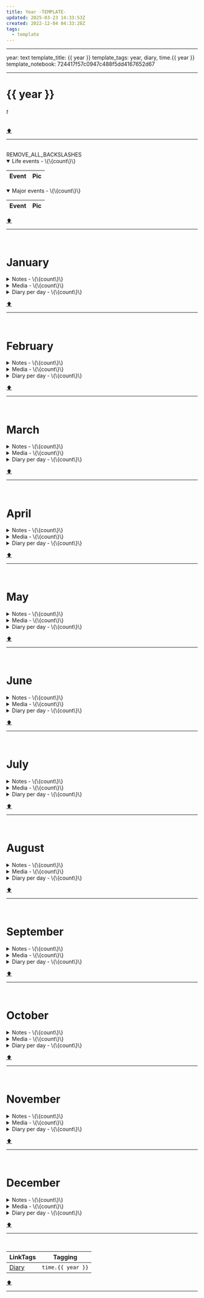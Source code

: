 ```yaml
---
title: Year -TEMPLATE-
updated: 2025-03-23 14:33:53Z
created: 2022-12-04 04:33:28Z
tags:
  - template
---
```


---
year: text
template_title: {{ year }}
template_tags: year, diary, time.{{ year }}
template_notebook: 724417f57c0947c488f5dd4167652d67

---
# {{ year }}
###### t

[⬆️](#t)
***
<br>
REMOVE_ALL_BACKSLASHES


<!-- note-overview-plugin
search: tag:event.life_event tag:time.{{ year }}
fields: title, image
alias: title AS Event, image AS Pic
sort: title ASC
details:
  open: true
  summary: Life events - \{\{count\}\}
image:
  nr: 1
-->
<details  open>
<summary>Life events - \{\{count\}\}</summary>

| Event | Pic |
| --- | --- |
</details>
<!--endoverview-->

<!-- note-overview-plugin
search: tag:event.majorevent tag:time.{{ year }}
fields: title, image
alias: title AS Event, image AS Pic
sort: title ASC
details:
  open: true
  summary: Major events - \{\{count\}\}
image:
  nr: 1
-->
<details  open>
<summary>Major events - \{\{count\}\}</summary>

| Event | Pic |
| --- | --- |
</details>
<!--endoverview-->

[⬆️](#t)
***
<br>



# January


<!-- note-overview-plugin
search: type:note tag:time.{{year}} tag:time.january -tag:diary -tag:media
fields: title, image
alias: title AS Notes, image AS Pic
sort: title ASC
details:
  open: false
  summary: Notes - \{\{count\}\}
-->
<details close>
<summary>Notes - \{\{count\}\}</summary>

| Notes | Pic |
| --- | --- |
</details>
<!--endoverview-->

<!-- note-overview-plugin
search: tag:time.{{year}} tag:time.january tag:media
fields: title, image
alias: title AS Media, image AS Pic
sort: title ASC
details:
  open: false
  summary: Media - \{\{count\}\}
-->
<details close>
<summary>Media - \{\{count\}\}</summary>

| Media | Pic |
| --- | --- |
</details>
<!--endoverview-->

<!-- note-overview-plugin
search: tag:time.{{year}} tag:time.january tag:diary
fields: title, image
alias: title AS Diary, image AS Pic
sort: title ASC
details:
  open: false
  summary: Diary per day - \{\{count\}\}
-->
<details close>
<summary>Diary per day - \{\{count\}\}</summary>

| Diary | Pic |
| --- | --- |
</details>
<!--endoverview-->

[⬆️](#t)
***
<br>



# February


<!-- note-overview-plugin
search: type:note tag:time.{{year}} tag:time.february -tag:diary -tag:media
fields: title, image
alias: title AS Notes, image AS Pic
sort: title ASC
details:
  open: false
  summary: Notes - \{\{count\}\}
-->
<details close>
<summary>Notes - \{\{count\}\}</summary>

| Notes | Pic |
| --- | --- |
</details>
<!--endoverview-->

<!-- note-overview-plugin
search: tag:time.{{year}} tag:time.february tag:media
fields: title, image
alias: title AS Media, image AS Pic
sort: title ASC
details:
  open: false
  summary: Media - \{\{count\}\}
-->
<details close>
<summary>Media - \{\{count\}\}</summary>

| Media | Pic |
| --- | --- |
</details>
<!--endoverview-->

<!-- note-overview-plugin
search: tag:time.{{year}} tag:time.february tag:diary
fields: title, image
alias: title AS Diary, image AS Pic
sort: title ASC
details:
  open: false
  summary: Diary per day - \{\{count\}\}
-->
<details close>
<summary>Diary per day - \{\{count\}\}</summary>

| Diary | Pic |
| --- | --- |
</details>
<!--endoverview-->

[⬆️](#t)
***
<br>



# March


<!-- note-overview-plugin
search: type:note tag:time.{{year}} tag:time.march -tag:diary -tag:media
fields: title, image
alias: title AS Notes, image AS Pic
sort: title ASC
details:
  open: false
  summary: Notes - \{\{count\}\}
-->
<details close>
<summary>Notes - \{\{count\}\}</summary>

| Notes | Pic |
| --- | --- |
</details>
<!--endoverview-->

<!-- note-overview-plugin
search: tag:time.{{year}} tag:time.march tag:media
fields: title, image
alias: title AS Media, image AS Pic
sort: title ASC
details:
  open: false
  summary: Media - \{\{count\}\}
-->
<details close>
<summary>Media - \{\{count\}\}</summary>

| Media | Pic |
| --- | --- |
</details>
<!--endoverview-->

<!-- note-overview-plugin
search: tag:time.{{year}} tag:time.march tag:diary
fields: title, image
alias: title AS Diary, image AS Pic
sort: title ASC
details:
  open: false
  summary: Diary per day - \{\{count\}\}
-->
<details close>
<summary>Diary per day - \{\{count\}\}</summary>

| Diary | Pic |
| --- | --- |
</details>
<!--endoverview-->

[⬆️](#t)
***
<br>



# April


<!-- note-overview-plugin
search: type:note tag:time.{{year}} tag:time.april -tag:diary -tag:media
fields: title, image
alias: title AS Notes, image AS Pic
sort: title ASC
details:
  open: false
  summary: Notes - \{\{count\}\}
-->
<details close>
<summary>Notes - \{\{count\}\}</summary>

| Notes | Pic |
| --- | --- |
</details>
<!--endoverview-->

<!-- note-overview-plugin
search: tag:time.{{year}} tag:time.april tag:media
fields: title, image
alias: title AS Media, image AS Pic
sort: title ASC
details:
  open: false
  summary: Media - \{\{count\}\}
-->
<details close>
<summary>Media - \{\{count\}\}</summary>

| Media | Pic |
| --- | --- |
</details>
<!--endoverview-->

<!-- note-overview-plugin
search: tag:time.{{year}} tag:time.april tag:diary
fields: title, image
alias: title AS Diary, image AS Pic
sort: title ASC
details:
  open: false
  summary: Diary per day - \{\{count\}\}
-->
<details close>
<summary>Diary per day - \{\{count\}\}</summary>

| Diary | Pic |
| --- | --- |
</details>
<!--endoverview-->

[⬆️](#t)
***
<br>



# May


<!-- note-overview-plugin
search: type:note tag:time.{{year}} tag:time.may -tag:diary -tag:media
fields: title, image
alias: title AS Notes, image AS Pic
sort: title ASC
details:
  open: false
  summary: Notes - \{\{count\}\}
-->
<details close>
<summary>Notes - \{\{count\}\}</summary>

| Notes | Pic |
| --- | --- |
</details>
<!--endoverview-->

<!-- note-overview-plugin
search: tag:time.{{year}} tag:time.may tag:media
fields: title, image
alias: title AS Media, image AS Pic
sort: title ASC
details:
  open: false
  summary: Media - \{\{count\}\}
-->
<details close>
<summary>Media - \{\{count\}\}</summary>

| Media | Pic |
| --- | --- |
</details>
<!--endoverview-->

<!-- note-overview-plugin
search: tag:time.{{year}} tag:time.may tag:diary
fields: title, image
alias: title AS Diary, image AS Pic
sort: title ASC
details:
  open: false
  summary: Diary per day - \{\{count\}\}
-->
<details close>
<summary>Diary per day - \{\{count\}\}</summary>

| Diary | Pic |
| --- | --- |
</details>
<!--endoverview-->

[⬆️](#t)
***
<br>



# June


<!-- note-overview-plugin
search: type:note tag:time.{{year}} tag:time.june -tag:diary -tag:media
fields: title, image
alias: title AS Notes, image AS Pic
sort: title ASC
details:
  open: false
  summary: Notes - \{\{count\}\}
-->
<details close>
<summary>Notes - \{\{count\}\}</summary>

| Notes | Pic |
| --- | --- |
</details>
<!--endoverview-->

<!-- note-overview-plugin
search: tag:time.{{year}} tag:time.june tag:media
fields: title, image
alias: title AS Media, image AS Pic
sort: title ASC
details:
  open: false
  summary: Media - \{\{count\}\}
-->
<details close>
<summary>Media - \{\{count\}\}</summary>

| Media | Pic |
| --- | --- |
</details>
<!--endoverview-->

<!-- note-overview-plugin
search: tag:time.{{year}} tag:time.june tag:diary
fields: title, image
alias: title AS Diary, image AS Pic
sort: title ASC
details:
  open: false
  summary: Diary per day - \{\{count\}\}
-->
<details close>
<summary>Diary per day - \{\{count\}\}</summary>

| Diary | Pic |
| --- | --- |
</details>
<!--endoverview-->

[⬆️](#t)
***
<br>



# July


<!-- note-overview-plugin
search: type:note tag:time.{{year}} tag:time.july -tag:diary -tag:media
fields: title, image
alias: title AS Notes, image AS Pic
sort: title ASC
details:
  open: false
  summary: Notes - \{\{count\}\}
-->
<details close>
<summary>Notes - \{\{count\}\}</summary>

| Notes | Pic |
| --- | --- |
</details>
<!--endoverview-->

<!-- note-overview-plugin
search: tag:time.{{year}} tag:time.july tag:media
fields: title, image
alias: title AS Media, image AS Pic
sort: title ASC
details:
  open: false
  summary: Media - \{\{count\}\}
-->
<details close>
<summary>Media - \{\{count\}\}</summary>

| Media | Pic |
| --- | --- |
</details>
<!--endoverview-->

<!-- note-overview-plugin
search: tag:time.{{year}} tag:time.july tag:diary
fields: title, image
alias: title AS Diary, image AS Pic
sort: title ASC
details:
  open: false
  summary: Diary per day - \{\{count\}\}
-->
<details close>
<summary>Diary per day - \{\{count\}\}</summary>

| Diary | Pic |
| --- | --- |
</details>
<!--endoverview-->

[⬆️](#t)
***
<br>



# August


<!-- note-overview-plugin
search: type:note tag:time.{{year}} tag:time.august -tag:diary -tag:media
fields: title, image
alias: title AS Notes, image AS Pic
sort: title ASC
details:
  open: false
  summary: Notes - \{\{count\}\}
-->
<details close>
<summary>Notes - \{\{count\}\}</summary>

| Notes | Pic |
| --- | --- |
</details>
<!--endoverview-->

<!-- note-overview-plugin
search: tag:time.{{year}} tag:time.august tag:media
fields: title, image
alias: title AS Media, image AS Pic
sort: title ASC
details:
  open: false
  summary: Media - \{\{count\}\}
-->
<details close>
<summary>Media - \{\{count\}\}</summary>

| Media | Pic |
| --- | --- |
</details>
<!--endoverview-->

<!-- note-overview-plugin
search: tag:time.{{year}} tag:time.august tag:diary
fields: title, image
alias: title AS Diary, image AS Pic
sort: title ASC
details:
  open: false
  summary: Diary per day - \{\{count\}\}
-->
<details close>
<summary>Diary per day - \{\{count\}\}</summary>

| Diary | Pic |
| --- | --- |
</details>
<!--endoverview-->

[⬆️](#t)
***
<br>



# September


<!-- note-overview-plugin
search: type:note tag:time.{{year}} tag:time.september -tag:diary -tag:media
fields: title, image
alias: title AS Notes, image AS Pic
sort: title ASC
details:
  open: false
  summary: Notes - \{\{count\}\}
-->
<details close>
<summary>Notes - \{\{count\}\}</summary>

| Notes | Pic |
| --- | --- |
</details>
<!--endoverview-->

<!-- note-overview-plugin
search: tag:time.{{year}} tag:time.september tag:media
fields: title, image
alias: title AS Media, image AS Pic
sort: title ASC
details:
  open: false
  summary: Media - \{\{count\}\}
-->
<details close>
<summary>Media - \{\{count\}\}</summary>

| Media | Pic |
| --- | --- |
</details>
<!--endoverview-->

<!-- note-overview-plugin
search: tag:time.{{year}} tag:time.september tag:diary
fields: title, image
alias: title AS Diary, image AS Pic
sort: title ASC
details:
  open: false
  summary: Diary per day - \{\{count\}\}
-->
<details close>
<summary>Diary per day - \{\{count\}\}</summary>

| Diary | Pic |
| --- | --- |
</details>
<!--endoverview-->

[⬆️](#t)
***
<br>



# October


<!-- note-overview-plugin
search: type:note tag:time.{{year}} tag:time.october -tag:diary -tag:media
fields: title, image
alias: title AS Notes, image AS Pic
sort: title ASC
details:
  open: false
  summary: Notes - \{\{count\}\}
-->
<details close>
<summary>Notes - \{\{count\}\}</summary>

| Notes | Pic |
| --- | --- |
</details>
<!--endoverview-->

<!-- note-overview-plugin
search: tag:time.{{year}} tag:time.october tag:media
fields: title, image
alias: title AS Media, image AS Pic
sort: title ASC
details:
  open: false
  summary: Media - \{\{count\}\}
-->
<details close>
<summary>Media - \{\{count\}\}</summary>

| Media | Pic |
| --- | --- |
</details>
<!--endoverview-->

<!-- note-overview-plugin
search: tag:time.{{year}} tag:time.october tag:diary
fields: title, image
alias: title AS Diary, image AS Pic
sort: title ASC
details:
  open: false
  summary: Diary per day - \{\{count\}\}
-->
<details close>
<summary>Diary per day - \{\{count\}\}</summary>

| Diary | Pic |
| --- | --- |
</details>
<!--endoverview-->

[⬆️](#t)
***
<br>



# November


<!-- note-overview-plugin
search: type:note tag:time.{{year}} tag:time.november -tag:diary -tag:media
fields: title, image
alias: title AS Notes, image AS Pic
sort: title ASC
details:
  open: false
  summary: Notes - \{\{count\}\}
-->
<details close>
<summary>Notes - \{\{count\}\}</summary>

| Notes | Pic |
| --- | --- |
</details>
<!--endoverview-->

<!-- note-overview-plugin
search: tag:time.{{year}} tag:time.november tag:media
fields: title, image
alias: title AS Media, image AS Pic
sort: title ASC
details:
  open: false
  summary: Media - \{\{count\}\}
-->
<details close>
<summary>Media - \{\{count\}\}</summary>

| Media | Pic |
| --- | --- |
</details>
<!--endoverview-->

<!-- note-overview-plugin
search: tag:time.{{year}} tag:time.november tag:diary
fields: title, image
alias: title AS Diary, image AS Pic
sort: title ASC
details:
  open: false
  summary: Diary per day - \{\{count\}\}
-->
<details close>
<summary>Diary per day - \{\{count\}\}</summary>

| Diary | Pic |
| --- | --- |
</details>
<!--endoverview-->

[⬆️](#t)
***
<br>



# December


<!-- note-overview-plugin
search: type:note tag:time.{{year}} tag:time.december -tag:diary -tag:media
fields: title, image
alias: title AS Note, image AS Pic
sort: title ASC
details:
  open: false
  summary: Notes - \{\{count\}\}
-->
<details close>
<summary>Notes - \{\{count\}\}</summary>

| Note | Pic |
| --- | --- |
</details>
<!--endoverview-->

<!-- note-overview-plugin
search: tag:time.{{year}} tag:time.december tag:media
fields: title, image
alias: title AS Media, image AS Pic
sort: title ASC
details:
  open: false
  summary: Media - \{\{count\}\}
-->
<details close>
<summary>Media - \{\{count\}\}</summary>

| Media | Pic |
| --- | --- |
</details>
<!--endoverview-->

<!-- note-overview-plugin
search: tag:time.{{year}} tag:time.december tag:diary
fields: title, image
alias: title AS Diary, image AS Pic
sort: title ASC
details:
  open: false
  summary: Diary per day - \{\{count\}\}
-->
<details close>
<summary>Diary per day - \{\{count\}\}</summary>

| Diary | Pic |
| --- | --- |
</details>
<!--endoverview-->

[⬆️](#t)
***
<br>



| LinkTags | Tagging |
|-|-|
| [Diary](../1.Mind/Diary.md) | `time.{{ year }}` |
[⬆️](#t)
***
<br>